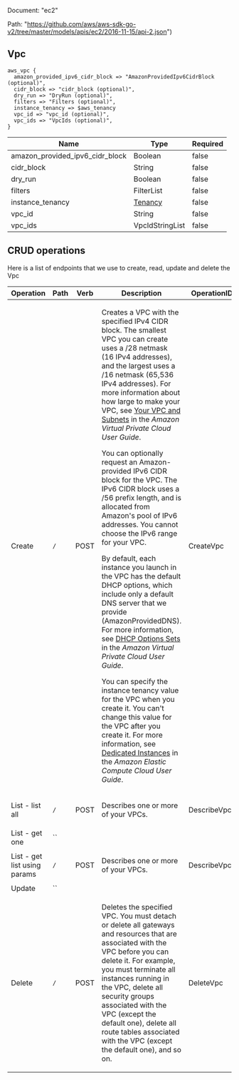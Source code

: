 Document: "ec2"


Path: "https://github.com/aws/aws-sdk-go-v2/tree/master/models/apis/ec2/2016-11-15/api-2.json")

## Vpc



```puppet
aws_vpc {
  amazon_provided_ipv6_cidr_block => "AmazonProvidedIpv6CidrBlock (optional)",
  cidr_block => "cidr_block (optional)",
  dry_run => "DryRun (optional)",
  filters => "Filters (optional)",
  instance_tenancy => $aws_tenancy
  vpc_id => "vpc_id (optional)",
  vpc_ids => "VpcIds (optional)",
}
```

| Name        | Type           | Required       |
| ------------- | ------------- | ------------- |
|amazon_provided_ipv6_cidr_block | Boolean | false |
|cidr_block | String | false |
|dry_run | Boolean | false |
|filters | FilterList | false |
|instance_tenancy | [Tenancy](https://docs.aws.amazon.com/search/doc-search.html?searchPath=documentation&searchQuery=tenancy) | false |
|vpc_id | String | false |
|vpc_ids | VpcIdStringList | false |



## CRUD operations

Here is a list of endpoints that we use to create, read, update and delete the Vpc

| Operation | Path | Verb | Description | OperationID |
| ------------- | ------------- | ------------- | ------------- | ------------- |
|Create|`/`|POST|<p>Creates a VPC with the specified IPv4 CIDR block. The smallest VPC you can create uses a /28 netmask (16 IPv4 addresses), and the largest uses a /16 netmask (65,536 IPv4 addresses). For more information about how large to make your VPC, see <a href="http://docs.aws.amazon.com/AmazonVPC/latest/UserGuide/VPC_Subnets.html">Your VPC and Subnets</a> in the <i>Amazon Virtual Private Cloud User Guide</i>.</p> <p>You can optionally request an Amazon-provided IPv6 CIDR block for the VPC. The IPv6 CIDR block uses a /56 prefix length, and is allocated from Amazon's pool of IPv6 addresses. You cannot choose the IPv6 range for your VPC.</p> <p>By default, each instance you launch in the VPC has the default DHCP options, which include only a default DNS server that we provide (AmazonProvidedDNS). For more information, see <a href="http://docs.aws.amazon.com/AmazonVPC/latest/UserGuide/VPC_DHCP_Options.html">DHCP Options Sets</a> in the <i>Amazon Virtual Private Cloud User Guide</i>.</p> <p>You can specify the instance tenancy value for the VPC when you create it. You can't change this value for the VPC after you create it. For more information, see <a href="http://docs.aws.amazon.com/AWSEC2/latest/UserGuide/dedicated-instance.html">Dedicated Instances</a> in the <i>Amazon Elastic Compute Cloud User Guide</i>.</p>|CreateVpc|
|List - list all|`/`|POST|<p>Describes one or more of your VPCs.</p>|DescribeVpcs|
|List - get one|``||||
|List - get list using params|`/`|POST|<p>Describes one or more of your VPCs.</p>|DescribeVpcs|
|Update|``||||
|Delete|`/`|POST|<p>Deletes the specified VPC. You must detach or delete all gateways and resources that are associated with the VPC before you can delete it. For example, you must terminate all instances running in the VPC, delete all security groups associated with the VPC (except the default one), delete all route tables associated with the VPC (except the default one), and so on.</p>|DeleteVpc|

